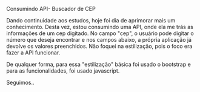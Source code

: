 Consumindo API- Buscador de CEP

Dando continuidade aos estudos, hoje foi dia de aprimorar mais um conhecimento. Desta vez, estou consumindo uma API, onde ela me trás as informações de um cep digitado. No campo "cep", o usuário pode digitar o número que deseja encontrar e nos campos abaixo, a própria aplicação já devolve os valores preenchidos. Não foquei na estilização, pois o foco era fazer a API funcionar. 

De qualquer forma, para essa "estilização" básica foi usado o bootstrap e para as funcionalidades, foi usado javascript. 

Seguimos..
